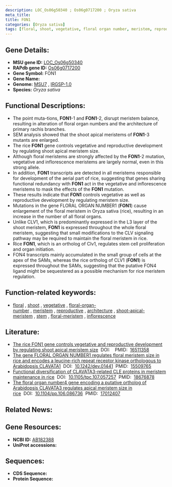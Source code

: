 ```yaml
---
description: LOC_Os06g50340 ; Os06g0717200 ; Oryza sativa
meta_title:
title: FON1
categories: [Oryza sativa]
tags: [floral, shoot, vegetative, floral organ number, meristem, reproductive, architecture, shoot apical meristem, stem, floral meristem, inflorescence]
---
```


## Gene Details:
- **MSU gene ID:** [LOC_Os06g50340](http://rice.uga.edu/cgi-bin/ORF_infopage.cgi?orf=LOC_Os06g50340)  
- **RAPdb gene ID:** [Os06g0717200](https://rapdb.dna.affrc.go.jp/locus/?name=Os06g0717200)  
- **Gene Symbol:** FON1
- **Gene Name:**
- **Genome:**  [MSU7](http://rice.uga.edu/)&nbsp;,&nbsp;[IRGSP-1.0](https://rapdb.dna.affrc.go.jp/download/irgsp1.html)
- **Species:** *Oryza sativa*

## Functional Descriptions:
   - The point muta-tions, **FON1**-1 and **FON1**-2, disrupt meristem balance, resulting in alteration of floral organ numbers and the architecture of primary rachis branches.
   - SEM analysis showed that the shoot apical meristems of **FON1**-3 mutants are enlarged.
   - The rice **FON1** gene controls vegetative and reproductive development by regulating shoot apical meristem size.
   - Although floral meristems are strongly affected by the **FON1**-2 mutation, vegetative and inflorescence meristems are largely normal, even in this strong allele.
   - In addition, **FON1** transcripts are detected in all meristems responsible for development of the aerial part of rice, suggesting that genes sharing functional redundancy with **FON1** act in the vegetative and inflorescence meristems to mask the effects of the **FON1** mutation.
   - These results indicate that **FON1** controls vegetative as well as reproductive development by regulating meristem size.
   - Mutations in the gene FLORAL ORGAN NUMBER1 (**FON1**) cause enlargement of the floral meristem in Oryza sativa (rice), resulting in an increase in the number of all floral organs.
   - Unlike CLV1, which is predominantly expressed in the L3 layer of the shoot meristem, **FON1** is expressed throughout the whole floral meristem, suggesting that small modifications to the CLV signaling pathway may be required to maintain the floral meristem in rice.
   - Rice **FON1**, which is an ortholog of Clv1, regulates stem cell proliferation and organ initiation.
   - FON4 transcripts mainly accumulated in the small group of cells at the apex of the SAMs, whereas the rice ortholog of CLV1 (**FON1**) is expressed throughout the SAMs, suggesting that the putative FON4 ligand might be sequestered as a possible mechanism for rice meristem regulation.

## Function-related keywords:
   - [floral](/tags/floral/)&nbsp;,&nbsp;[shoot](/tags/shoot/)&nbsp;,&nbsp;[vegetative](/tags/vegetative/)&nbsp;,&nbsp;[floral-organ-number](/tags/floral-organ-number/)&nbsp;,&nbsp;[meristem](/tags/meristem/)&nbsp;,&nbsp;[reproductive](/tags/reproductive/)&nbsp;,&nbsp;[architecture](/tags/architecture/)&nbsp;,&nbsp;[shoot-apical-meristem](/tags/shoot-apical-meristem/)&nbsp;,&nbsp;[stem](/tags/stem/)&nbsp;,&nbsp;[floral-meristem](/tags/floral-meristem/)&nbsp;,&nbsp;[inflorescence](/tags/inflorescence/)

## Literature:
   - [The rice FON1 gene controls vegetative and reproductive development by regulating shoot apical meristem size](https://www.doi.org/)&nbsp;&nbsp;DOI:&nbsp;&nbsp;[](https://www.doi.org/)&nbsp;&nbsp;PMID:&nbsp;&nbsp;[16511358](https://pubmed.ncbi.nlm.nih.gov/16511358/)
   - [The gene FLORAL ORGAN NUMBER1 regulates floral meristem size in rice and encodes a leucine-rich repeat receptor kinase orthologous to Arabidopsis CLAVATA1](https://www.doi.org/10.1242/dev.01441)&nbsp;&nbsp;DOI:&nbsp;&nbsp;[10.1242/dev.01441](https://www.doi.org/10.1242/dev.01441)&nbsp;&nbsp;PMID:&nbsp;&nbsp;[15509765](https://pubmed.ncbi.nlm.nih.gov/15509765/)
   - [Functional diversification of CLAVATA3-related CLE proteins in meristem maintenance in rice](https://www.doi.org/10.1105/tpc.107.057257)&nbsp;&nbsp;DOI:&nbsp;&nbsp;[10.1105/tpc.107.057257](https://www.doi.org/10.1105/tpc.107.057257)&nbsp;&nbsp;PMID:&nbsp;&nbsp;[18676878](https://pubmed.ncbi.nlm.nih.gov/18676878/)
   - [The floral organ number4 gene encoding a putative ortholog of Arabidopsis CLAVATA3 regulates apical meristem size in rice](https://www.doi.org/10.1104/pp.106.086736)&nbsp;&nbsp;DOI:&nbsp;&nbsp;[10.1104/pp.106.086736](https://www.doi.org/10.1104/pp.106.086736)&nbsp;&nbsp;PMID:&nbsp;&nbsp;[17012407](https://pubmed.ncbi.nlm.nih.gov/17012407/)

## Related News:

## Gene Resources:
- **NCBI ID:**  [AB182388](http://www.ncbi.nlm.nih.gov/nuccore/AB182388)
- **UniProt accessions:** [](https://www.uniprot.org/uniprotkb//entry)

## Sequences:
- **CDS Sequence:**
- **Protein Sequence:**
